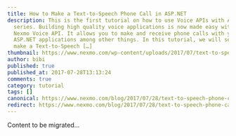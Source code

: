 ```yaml
---
title: How to Make a Text-to-Speech Phone Call in ASP.NET
description: This is the first tutorial on how to use Voice APIs with ASP.NET
  series. Building high quality voice applications is now made easy with The
  Nexmo Voice API. It allows you to make and receive phone calls with your
  ASP.NET applications among other things. In this tutorial, we will see how to
  make a Text-to-Speech […]
thumbnail: https://www.nexmo.com/wp-content/uploads/2017/07/text-to-speech-asp.png
author: bibi
published: true
published_at: 2017-07-28T13:13:24
comments: true
category: tutorial
tags: []
canonical: https://www.nexmo.com/blog/2017/07/28/text-to-speech-phone-call-dr
redirect: https://www.nexmo.com/blog/2017/07/28/text-to-speech-phone-call-dr
---
```

Content to be migrated...